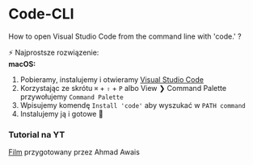 # Code-CLI
How to open Visual Studio Code from the command line with 'code.' ?


⚡️ Najprostsze rozwiązenie:<br/>
**macOS:**

1. Pobieramy, instalujemy i otwieramy [Visual Studio Code](https:/Wide/code.visualstudio.com)
2. Korzystając ze skrótu `⌘` + `⇧` + `P` albo View ❯ Command Palette przywołujemy `Command Palette`
3. Wpisujemy komendę `Install 'code'` aby wyszukać w `PATH command`
4. Instalujemy ją i gotowe 🌟 


### Tutorial na YT
[Film](https://www.youtube.com/watch?v=uKCiAA4AJcI) przygotowany przez Ahmad Awais
